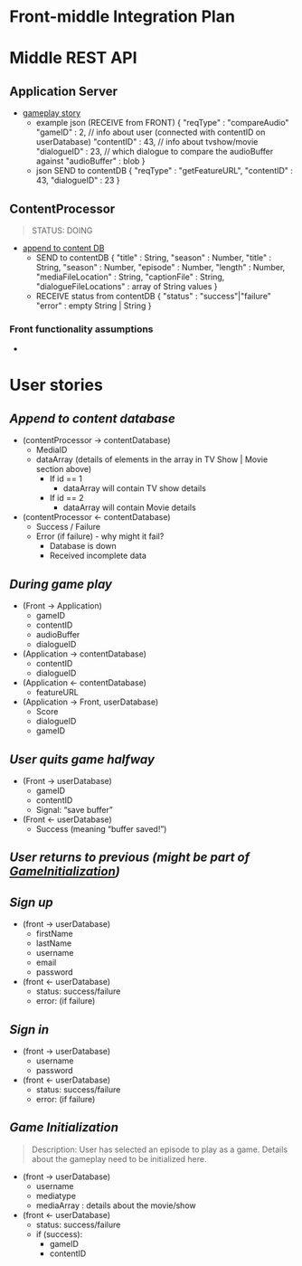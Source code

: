 # Front-middle Integration Plan
# Middle REST API
## Application Server
- [gameplay story](#during-game-play)
    - example json (RECEIVE from FRONT)
        {
            "reqType" : "compareAudio"
            "gameID" : 2,  // info about user (connected with contentID on userDatabase)
            "contentID" : 43, // info about tvshow/movie
            "dialogueID" : 23, // which dialogue to compare the audioBuffer against
            "audioBuffer" : blob 
        }
    - json SEND to contentDB
        {
            "reqType" : "getFeatureURL",
            "contentID" : 43,
            "dialogueID" : 23
        }
## ContentProcessor
> STATUS: DOING
- [append to content DB](#append-to-content-database) 
    - SEND to contentDB
        {
            "title" : String,
            "season" : Number,
            "title" : String,
            "season" : Number,
            "episode" : Number,
            "length" : Number,
            "mediaFileLocation" : String,
            "captionFile" : String,
            "dialogueFileLocations" : array of String values
        }
    - RECEIVE status from contentDB
        {
            "status" : "success"|"failure"
            "error" : empty String | String
        }


### Front functionality assumptions
- 

# User stories
## *Append to content database*
- (contentProcessor → contentDatabase)
    - MediaID
    - dataArray (details of elements in the array in TV Show | Movie section above)
        - If id == 1
            - dataArray will contain TV show details
        - If id == 2
            - dataArray will contain Movie details
- (contentProcessor ← contentDatabase)
    - Success / Failure
    - Error (if failure) - why might it fail?
        - Database is down
        - Received incomplete data

## *During game play*
- (Front → Application)
    - gameID
    - contentID
    - audioBuffer
    - dialogueID
- (Application → contentDatabase)
    - contentID
    - dialogueID
- (Application ← contentDatabase)
    - featureURL
- (Application → Front, userDatabase)
    - Score
    - dialogueID
    - gameID

## *User quits game halfway*
- (Front → userDatabase)
    - gameID
    - contentID
    - Signal: “save buffer”
- (Front ← userDatabase)
    - Success (meaning “buffer saved!”)

## *User returns to previous (might be part of [GameInitialization](#game-initialization))*

## *Sign up*
- (front → userDatabase)
    - firstName
    - lastName
    - username
    - email
    - password
- (front ← userDatabase)
    - status: success/failure
    - error: (if failure)

## *Sign in*
- (front → userDatabase)
    - username
    - password
- (front ← userDatabase)
    - status: success/failure
    - error: (if failure)

## *Game Initialization*
> Description: User has selected an episode to play as a game. Details about the gameplay need to be initialized here.
- (front → userDatabase)
    - username
    - mediatype
    - mediaArray : details about the movie/show
- (front ← userDatabase)
    - status: success/failure
    - if (success): 
        - gameID
        - contentID





